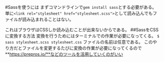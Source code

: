 #Sassを使うには
まずコマンドラインで`gem install sass`とする必要がある。
単に`<link rel="stylesheet" href="stylesheet.scss">`として読み込んでもファイルが読み込まれることはない。

これはブラウザはCSSしか読み込むことが出来ないからである。
##SassをCSSに変換する方法
変換を行うためにはターミナルでの作業が必要になってくる。
`$ sass stylesheet.scss stylesheet.css`
ファイルの名前は任意である。
このやり方だとファイルを変更するたびに変換の作業が必要になってくるので**https://prepros.io/**などのツールを活用していくのがいい
